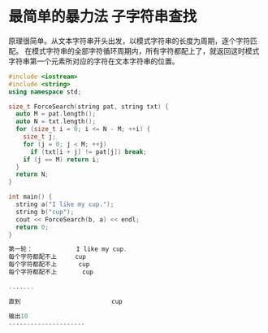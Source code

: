 # 最简单的暴力法 子字符串查找

原理很简单。从文本字符串开头出发，以模式字符串的长度为周期，逐个字符匹配。
在模式字符串的全部字符循环周期内，所有字符都配上了，就返回这时模式字符串第一个元素所对应的字符在文本字符串的位置。

```cpp
#include <iostream>
#include <string>
using namespace std;

size_t ForceSearch(string pat, string txt) {
  auto M = pat.length();
  auto N = txt.length();
  for (size_t i = 0; i <= N - M; ++i) {
    size_t j;
    for (j = 0; j < M; ++j)
      if (txt[i + j] != pat[j]) break;
    if (j == M) return i;
  }
  return N;
}

int main() {
  string a("I like my cup.");
  string b("cup");
  cout << ForceSearch(b, a) << endl;
  return 0;
}
```

```cpp
第一轮：            I like my cup.
每个字符都配不上     cup
每个字符都配不上      cup
每个字符都配不上       cup

.......

直到                         cup

输出10          
---------------------
```